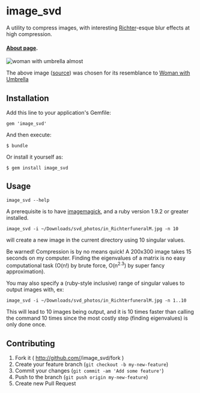 # image_svd

A utility to compress images, with interesting [Richter](https://artsy.net/artist/gerhard-richter)-esque blur effects at high compression.

#### [About page](http://ilyakava.tumblr.com/post/86408872127/gerhard-richter-svd-and-me).

![woman with umbrella almost](http://i.imgur.com/tvhJRj5.gif)

The above image ([source](http://pixel.nymag.com/imgs/thecut/slideshows/lookbooks/jackie-kennedy/c/jackie-kennedy-085.nocrop.w1800.h1330.jpg)) was chosen for its resemblance to [Woman with Umbrella](http://www.gerhard-richter.com/art/paintings/photo_paintings/detail.php?5499)

## Installation

Add this line to your application's Gemfile:

    gem 'image_svd'

And then execute:

    $ bundle

Or install it yourself as:

    $ gem install image_svd

## Usage

`image_svd --help`

A prerequisite is to have [imagemagick](http://www.imagemagick.org/), and a ruby version 1.9.2 or greater installed.

`image_svd -i ~/Downloads/svd_photos/in_RichterfuneralM.jpg -n 10`

will create a new image in the current directory using 10 singular values.

Be warned! Compression is by no means quick! A 200x300 image takes 15 seconds on my computer. Finding the eigenvalues of a matrix is no easy computational task (O(n!) by brute force, O(n<sup>2.3</sup>) by super fancy approximation).

You may also specify a (ruby-style inclusive) range of singular values to output images with, ex:

`image_svd -i ~/Downloads/svd_photos/in_RichterfuneralM.jpg -n 1..10`

This will lead to 10 images being output, and it is 10 times faster than calling the command 10 times since the most costly step (finding eigenvalues) is only done once.

## Contributing

1. Fork it ( http://github.com/<my-github-username>/image_svd/fork )
2. Create your feature branch (`git checkout -b my-new-feature`)
3. Commit your changes (`git commit -am 'Add some feature'`)
4. Push to the branch (`git push origin my-new-feature`)
5. Create new Pull Request
